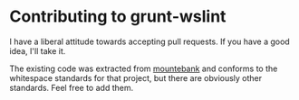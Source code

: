 Contributing to grunt-wslint
================================

I have a liberal attitude towards accepting pull requests.  If you have a good idea, I'll take it.

The existing code was extracted from [mountebank](https://github.com/bbyars/mountebank) and conforms
to the whitespace standards for that project, but there are obviously other standards.  Feel free to
add them.
